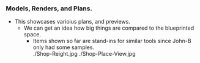 ### Models, Renders, and Plans.
-  This showcases varioius plans, and previews.
   -  We can get an idea how big things are compared to the blueprinted space.
      -  Items shown so far are stand-ins for similar tools since John-B only had some samples.  
./Shop-Reight.jpg
./Shop-Place-View.jpg
